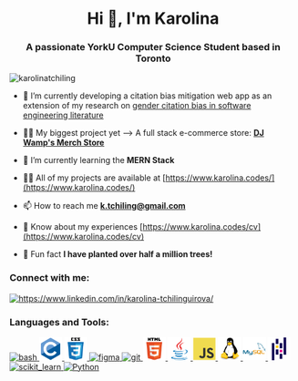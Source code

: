 <h1 align="center">Hi 👋, I'm Karolina</h1>
<h3 align="center">A passionate YorkU Computer Science Student based in Toronto</h3>

<p align="left"> <img src="https://komarev.com/ghpvc/?username=karolinatchiling&label=Profile%20views&color=0e75b6&style=flat" alt="karolinatchiling" /> </p>

- 🔭 I’m currently developing a citation bias mitigation web app as an extension of my research on [gender citation bias in software engineering literature](https://github.com/KarolinaTchiling/gender-citations-swe-public)
  
- 💪🏻 My biggest project yet --> A full stack e-commerce store: **[DJ Wamp's Merch Store](https://dj-wamp-merch-store.vercel.app/#/catalog/products)**

- 🌱 I’m currently learning the **MERN Stack**

- 👨‍💻 All of my projects are available at [https://www.karolina.codes/](https://www.karolina.codes/)

- 📫 How to reach me **k.tchiling@gmail.com**

- 📄 Know about my experiences [https://www.karolina.codes/cv](https://www.karolina.codes/cv)

- 🌲 Fun fact **I have planted over half a million trees!**

<h3 align="left">Connect with me:</h3>
<p align="left">
<a href="https://www.linkedin.com/in/karolina-tchilinguirova/" target="blank"><img align="center" src="https://raw.githubusercontent.com/rahuldkjain/github-profile-readme-generator/master/src/images/icons/Social/linked-in-alt.svg" alt="https://www.linkedin.com/in/karolina-tchilinguirova/" height="30" width="40" /></a>
</p>

<h3 align="left">Languages and Tools:</h3>
<p align="left"> <a href="https://react.dev/" target="_blank" rel="noreferrer"> <img src="https://www.vectorlogo.zone/logos/reactjs/reactjs-icon.svg" alt="bash" width="40" height="40"/> </a> <a href="https://www.cprogramming.com/" target="_blank" rel="noreferrer"> <img src="https://raw.githubusercontent.com/devicons/devicon/master/icons/c/c-original.svg" alt="c" width="40" height="40"/> </a> <a href="https://www.w3schools.com/css/" target="_blank" rel="noreferrer"> <img src="https://raw.githubusercontent.com/devicons/devicon/master/icons/css3/css3-original-wordmark.svg" alt="css3" width="40" height="40"/> </a> <a href="https://www.figma.com/" target="_blank" rel="noreferrer"> <img src="https://www.vectorlogo.zone/logos/figma/figma-icon.svg" alt="figma" width="40" height="40"/> </a> <a href="https://git-scm.com/" target="_blank" rel="noreferrer"> <img src="https://www.vectorlogo.zone/logos/git-scm/git-scm-icon.svg" alt="git" width="40" height="40"/> </a> <a href="https://www.w3.org/html/" target="_blank" rel="noreferrer"> <img src="https://raw.githubusercontent.com/devicons/devicon/master/icons/html5/html5-original-wordmark.svg" alt="html5" width="40" height="40"/> </a> <a href="https://www.java.com" target="_blank" rel="noreferrer"> <img src="https://raw.githubusercontent.com/devicons/devicon/master/icons/java/java-original.svg" alt="java" width="40" height="40"/> </a> <a href="https://developer.mozilla.org/en-US/docs/Web/JavaScript" target="_blank" rel="noreferrer"> <img src="https://raw.githubusercontent.com/devicons/devicon/master/icons/javascript/javascript-original.svg" alt="javascript" width="40" height="40"/> </a> <a href="https://www.linux.org/" target="_blank" rel="noreferrer"> <img src="https://raw.githubusercontent.com/devicons/devicon/master/icons/linux/linux-original.svg" alt="linux" width="40" height="40"/> </a> <a href="https://www.mysql.com/" target="_blank" rel="noreferrer"> <img src="https://raw.githubusercontent.com/devicons/devicon/master/icons/mysql/mysql-original-wordmark.svg" alt="mysql" width="40" height="40"/> </a> <a href="https://pandas.pydata.org/" target="_blank" rel="noreferrer"> <img src="https://raw.githubusercontent.com/devicons/devicon/2ae2a900d2f041da66e950e4d48052658d850630/icons/pandas/pandas-original.svg" alt="pandas" width="40" height="40"/> </a> <a href="https://scikit-learn.org/" target="_blank" rel="noreferrer"> <img src="https://upload.wikimedia.org/wikipedia/commons/0/05/Scikit_learn_logo_small.svg" alt="scikit_learn" width="40" height="40"/> </a>  <a href="https://www.python.org/" target="_blank" rel="noreferrer"> <img src="https://upload.wikimedia.org/wikipedia/commons/thumb/c/c3/Python-logo-notext.svg/1920px-Python-logo-notext.svg.png" alt="Python" width="40" height="40"/> </a> 
</p>

